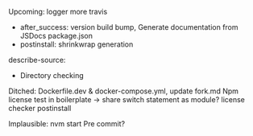 Upcoming:
logger
more travis
* after_success: version build bump, Generate documentation from JSDocs
package.json
* postinstall: shrinkwrap generation

describe-source:
* Directory checking


Ditched:
Dockerfile.dev & docker-compose.yml, update fork.md
Npm license test in boilerplate -> share switch statement as module?
license checker postinstall


Implausible:
nvm start
Pre commit?
